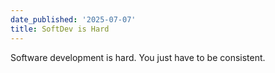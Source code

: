 ```yaml
---
date_published: '2025-07-07'
title: SoftDev is Hard
---
```


Software development is hard. You just have to be consistent.